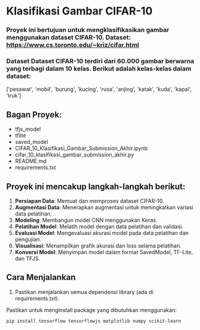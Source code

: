 # Klasifikasi Gambar CIFAR-10  

### Proyek ini bertujuan untuk mengklasifikasikan gambar menggunakan dataset CIFAR-10. Dataset: https://www.cs.toronto.edu/~kriz/cifar.html

### Dataset Dataset CIFAR-10 terdiri dari 60.000 gambar berwarna yang terbagi dalam 10 kelas. Berikut adalah kelas-kelas dalam dataset: 
 ['pesawat', 'mobil', 'burung', 'kucing', 'rusa', 'anjing', 'katak', 'kuda', 'kapal', 'truk']

## Bagan Proyek:
- tfjs_model
- tflite
- saved_model
- CIFAR_10_Klasifikasi_Gambar_Submission_Akhir.ipynb
- cifar_10_klasifikasi_gambar_submission_akhir.py
- README.md
- requirements.txt
 
## Proyek ini mencakup langkah-langkah berikut: 
1. **Persiapan Data**: Memuat dan memproses dataset CIFAR-10.
2. **Augmentasi Data**: Menerapkan augmentasi untuk meningkatkan variasi data pelatihan.
3. **Modeling**: Membangun model CNN menggunakan Keras.
4. **Pelatihan Model**: Melatih model dengan data pelatihan dan validasi.
5. **Evaluasi Model**: Mengevaluasi akurasi model pada data pelatihan dan pengujian.
6. **Visualisasi**: Menampilkan grafik akurasi dan loss selama pelatihan.
7. **Konversi Model**: Menyimpan model dalam format SavedModel, TF-Lite, dan TFJS.

## Cara Menjalankan 
1. Pastikan menjalankan semua dependensi library (ada di requirements.txt). <br>

Pastikan untuk menginstall package yang dibutuhkan menggunakan:
```
pip install tensorflow tensorflowjs matplotlib numpy scikit-learn
```
